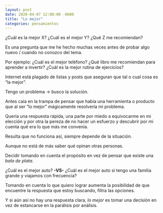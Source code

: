```yaml
---
layout: post
date: 2020-04-07 12:00:00 -0600
title: "Lo mejor"
categories: pensamientos
---
```


¿Cuál es la mejor X?
¿Cuál es el mejor Y?
¿Qué Z me recomiendan?

Es una pregunta que me he hecho muchas veces antes de probar algo nuevo / cuando no conozco del tema.

Por ejemplo: ¿Cuál es el mejor teléfono? ¿Qué libro me recomiendan para aprender a invertir? ¿Cuál es la mejor rutina de ejercicios?

Internet está plagado de listas y posts que aseguran que tal o cual cosa es “la mejor”.

Tengo un problema -> busco la solución.

Antes caía en la trampa de pensar que había una herramienta o producto que al ser “lo mejor” mágicamente resolvería mi problema.

Quería una respuesta rápida, una parte por miedo a equivocarme en mi elección y por otra la pereza de no hacer un esfuerzo y descubrir por mi cuenta qué era lo que más me convenía.

Resulta que no funciona así, siempre depende de la situación.

Aunque no está de más saber qué opinan otras personas.

Decidir tomando en cuenta el propósito en vez de pensar que existe una *bala de plata*.

¿Cuál es el mejor auto? **-VS-** ¿Cuál es el mejor auto si tengo una familia grande y viajamos con frecuencia?

Tomando en cuenta lo que quiero lograr aumenta la posibilidad de que encuentre la respuesta que estoy buscando, filtra las opciones.

Y si aún así no hay una respuesta clara, *lo mejor* es tomar una decisión en vez de estancarse en la parálisis por análisis.